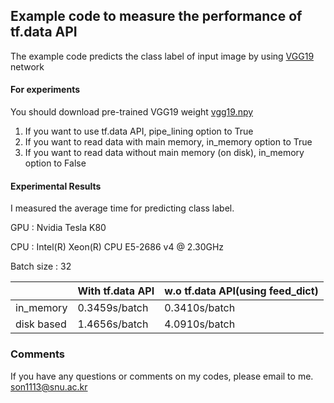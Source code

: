 ## Example code to measure the performance of tf.data API 
The example code predicts the class label of input image by using [VGG19](https://arxiv.org/pdf/1409.1556.pdf) network

#### For experiments
You should download pre-trained VGG19 weight [vgg19.npy](https://mega.nz/#!xZ8glS6J!MAnE91ND_WyfZ_8mvkuSa2YcA7q-1ehfSm-Q1fxOvvs)

1) If you want to use tf.data API, pipe_lining option to True
2) If you want to read data with main memory, in_memory option to True
3) If you want to read data without main memory (on disk), in_memory option to False

#### Experimental Results
I measured the average time for predicting class label.

GPU : Nvidia Tesla K80

CPU : Intel(R) Xeon(R) CPU E5-2686 v4 @ 2.30GHz

Batch size : 32

|| With tf.data API  | w.o tf.data API(using feed_dict) |
|------| ------------- | ------------- |
|in_memory| 0.3459s/batch | 0.3410s/batch  |
|disk based| 1.4656s/batch  | 4.0910s/batch  |



### Comments
If you have any questions or comments on my codes, please email to me. [son1113@snu.ac.kr](mailto:son1113@snu.ac.kr)